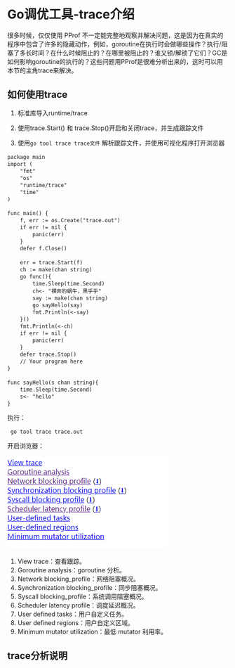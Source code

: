 # Go调优工具-trace介绍

很多时候，仅仅使用 PProf 不一定能完整地观察并解决问题，这是因为在真实的程序中包含了许多的隐藏动作，例如，goroutine在执行时会做哪些操作？执行/阻塞了多长时间？在什么时候阻止的？在哪里被阻止的？谁又锁/解锁了它们？GC是如何影响goroutine的执行的？这些问题用PProf是很难分析出来的，这时可以用本节的主角trace来解决。

## 如何使用trace

1. 标准库导入runtime/trace

2. 使用trace.Start() 和 trace.Stop()开启和关闭trace，并生成跟踪文件

3. 使用`go tool trace trace文件` 解析跟踪文件，并使用可视化程序打开浏览器

```
package main
import (
	"fmt"
	"os"
	"runtime/trace"
	"time"
)

func main() {
	f, err := os.Create("trace.out")
	if err != nil {
		panic(err)
	}
	defer f.Close()

	err = trace.Start(f)
	ch := make(chan string)
	go func(){
		time.Sleep(time.Second)
		ch<- "裸奔的蜗牛，黑乎乎"
		say := make(chan string)
		go sayHello(say)
		fmt.Println(<-say)
	}()
	fmt.Println(<-ch)
	if err != nil {
		panic(err)
	}
	defer trace.Stop()
	// Your program here
}

func sayHello(s chan string){
	time.Sleep(time.Second)
	s<- "hello"
}
```

执行：

```
 go tool trace trace.out
```

开启浏览器：

![pprof_gongneng](images/trace-01.png)

1. View trace：查看跟踪。
2.  Goroutine analysis：goroutine 分析。
3. Network blocking_profile：网络阻塞概况。
4. Synchronization blocking_profile：同步阻塞概况。
5. Syscall blocking_profile：系统调用阻塞概况。
6. Scheduler latency profile：调度延迟概况。
7. User defined tasks：用户自定义任务。
8.  User defined regions：用户自定义区域。
9. Minimum mutator utilization：最低 mutator 利用率。

## trace分析说明